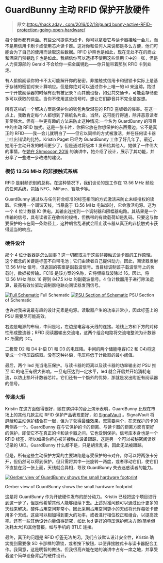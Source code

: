 # GuardBunny 主动 RFID 保护开放硬件

> 原文:[https://hack aday . com/2016/02/18/guard bunny-active-RFID-protection-going-open-hardware/](https://hackaday.com/2016/02/18/guardbunny-active-rfid-protection-going-open-hardware/)

每个硬币都有两面。有些公司提供无线卡，你可以拿着它与读卡器接触一会儿，而不是用信用卡刷卡或使用芯片读卡器。这对你和任何人来说都是多么方便，他们可能会为了自己的使用而读取这些数据。RFID 护照也是如此，现在无处不在的商业和酒店门禁钥匙卡也是如此。我相信你可以选择不使用这些信用卡中的一张，但是人力资源部的 Gerald 不会给你一把金属钥匙——你只能带着那张 RFID 卡到处走。

有人偷偷阅读你的卡不太可能解开你的秘密。非接触式信用卡和键锁卡实际上是基于存储的密钥对来计算响应。但是你绝对可以通过你卡上唯一的 id 来追踪。路过一个开放阅读器的时候有没有被记录？而其他设备，如公共交通卡，可能会存储更多可以获取的信息。当你不使用这些信号时，想让它们静音并不完全是妄想。

所有这些的一个解决方案是保护你的钱包免受潜在的 RFID 盗版者的侵害。在这一点上，我敢肯定每个人都想到了锡纸名片盒。当然，这可能行得通，除非恶意读者非常强大。但有一种更有趣的方法来防止这种情况:一个名为 GuardBunny 的项目中的主动 RFID 加扰。这是一张卡片，你把它放在你想保护的东西旁边。它不是真正的 RFID——我一会儿就明白了——但它以同样的方式被激活，并在任何读卡器上吐出错误的比特。Kristin Paget 已经为 GuardBunny 工作了好几年了。最近，她用于主动开发的时间更少了，但是通过将版本 1 发布给其他人，她做了一件伟大的事情。在[她在 Shmoocon 2016](https://archive.org/details/Be_Free_Little_Guardbunny) 的演讲中，她介绍了设计，展示了其功能，并分享了一些进一步改进的建议。

### 模仿 13.56 MHz 的非接触式系统

RFID 是射频识别的总称。在这种情况下，我们谈论的是工作在 13.56 MHz 频段的任何系统，包括 NFC、MiFare、智能卡等。

GuardBunny 通过以与任何符合标准的标签相同的方式激活来防止未经授权的读取。它使用一个调谐天线，当暴露于 13.56 MHz 电磁波时，它会激活电源。这为一个 4 位计数器 IC 供电，其输出连接到一个调制器和限幅器电路。其结果是一个传输的信号，具有读者正在收听的规格，但携带的有效载荷却是乱码。只要这与你要保护的卡在同一条路径上，这种胡言乱语就会阻止读卡器从真正的非接触式卡获得适当的响应。

### 硬件设计

那个 4 位计数器是怎么回事？这一切都取决于这些非接触式读卡器的工作原理。这个概念的关键是标签不自带电池；它们由读者自己提供动力。因此，阅读器发射 13.56 MHz 信号，但返回的答案是副载波信号。当目标调制该子载波信号上的负载时，数据被传输。FC16 是该方案的名称，它将频率载波除以 16。因此，将 13.56 MHz 除以 16 得到 847.5 kHz 的副载波信号。4 位计数器用于进行除法运算，最高有效位驱动调制器电路向阅读器发回信号。

 [![Full Schematic](../Images/12e99a7d45e292fe5d5075e26b83209b.png "Schematic")](https://hackaday.com/2016/02/18/guardbunny-active-rfid-protection-going-open-hardware/schematic-12/) Full Schematic [![PSU Section of Schematic](../Images/a6a5245651d4647f2728efd42fd3f129.png "guardbunny-psu-design")](https://hackaday.com/2016/02/18/guardbunny-active-rfid-protection-going-open-hardware/guardbunny-psu-design/) PSU Section of Schematic

也许对我来说最有趣的设计元素是电源。读取器产生的功率非常小，因此标签上的 PSU 需要尽可能高效。

右边是电源的布局，中间是地，左边是电容与天线的连接。地线上方和下方的对称性形成整流器；RFID 阅读器输出交流电，这两个组合电路将交流电整流为计数器 IC 所需的 DC。

二极管 D2 和 D4 补偿 D1 和 D3 的电压降。中间的两个储能电容(C2 和 C4)将这变成一个电压四倍器。没有这种补偿，电压将低于计数器的最小阈值。

最后，两个 led 充当电压保护。与读卡器的距离以及读卡器的功率输出对 PSU 推至 IC 的电压有很大影响。一旦电压达到一定水平，led 就会开启并开始消耗电流，以防止损坏计数器芯片。它们还有一个额外的优势，那就是发出附近有阅读器的信号。

### 传递火炬

Kristin 在这方面做得很好，她在演讲中的台上演示表明，GuardBunny 比现在市场上的其他几款主动 RFID 保护产品表现更好，如 [SignalVault](http://www.signal-vault.com/) 。SignalVault 将屏蔽和主动保护结合在一起，但为了获得最佳效果，您需要两个，在您保护的卡的两侧各一个。GuardBunny 在与它保护的卡的距离、与读卡器的距离方面有更好的保护，即使它不在真正的卡和读卡器之间，它也受到保护。信号库本身也是一个 RFID 标签，所以如果你担心被非接触式设备跟踪，这是另一个可以被秘密阅读器记录的 UID。GuardBunny 什么都不是，只是胡言乱语，因此无法被跟踪。

但是，所有这些主动保护方案的主要缺陷是与受保护的卡对齐。你可以将两张卡分开，但仍然可以得到保护，但只需将其中一张旋转一两度，或者移动它们，使它们不直接在另一张上面，天线就会异相，导致 GuardBunny 失去迷惑读者的能力。

[![Gerber view of GuardBunny shows the small hardware footprint](../Images/9799fd3ff605f06377d4516a7bb91e74.png)](https://hackaday.com/wp-content/uploads/2016/02/gerbv-screenshot-of-guardbunny.png)

Gerber view of GuardBunny shows the small hardware footprint

这是将 GuardBunny 作为开放硬件发布的部分动力。Kristin 已经把这个项目进行到这一步了，但是他希望其他人能够继续下去。上述对准问题可以通过设计更多的天线来解决。硬件占用空间非常小，因此采用占用空间更小的天线将允许每张卡使用多个天线。这些可以相加得到更大的功率，或者进行相位校正和组合，以提高效率。还有一些其他设计向量值得研究，如比 led 更好的电压保护解决方案(简单但功耗太大)和其他警报，如与手机的 BTLE 连接。

最终，真正的问题是 RFID 标签无法关闭。我们应该默认设计安全性，Kristin 确实提到需要像 SD 卡那样的滑锁，或者按下按钮，以便非接触式卡与读卡器配合工作。我同意，这是明智的做法。但我很高兴能在她的演讲中占有一席之地，并享受着这个简单设备背后的硬件设计。